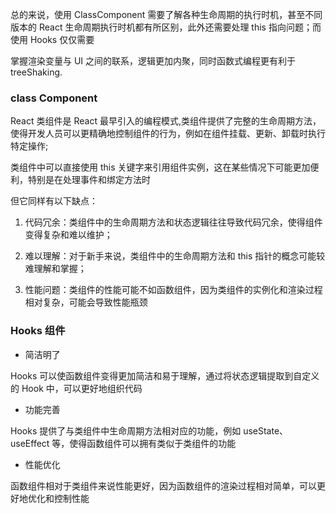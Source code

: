 总的来说，使用 ClassComponent 需要了解各种生命周期的执行时机，甚至不同版本的 React 生命周期执行时机都有所区别，此外还需要处理 this 指向问题；而使用 Hooks 仅仅需要

掌握渲染变量与 UI 之间的联系，逻辑更加内聚，同时函数式编程更有利于 treeShaking.

### class Component

React 类组件是 React 最早引入的编程模式,类组件提供了完整的生命周期方法，使得开发人员可以更精确地控制组件的行为，例如在组件挂载、更新、卸载时执行特定操作;

类组件中可以直接使用 this 关键字来引用组件实例，这在某些情况下可能更加便利，特别是在处理事件和绑定方法时

但它同样有以下缺点：

1. 代码冗余：类组件中的生命周期方法和状态逻辑往往导致代码冗余，使得组件变得复杂和难以维护；

2. 难以理解：对于新手来说，类组件中的生命周期方法和 this 指针的概念可能较难理解和掌握；

3. 性能问题：类组件的性能可能不如函数组件，因为类组件的实例化和渲染过程相对复杂，可能会导致性能瓶颈

### Hooks 组件

-   简洁明了

Hooks 可以使函数组件变得更加简洁和易于理解，通过将状态逻辑提取到自定义的 Hook 中，可以更好地组织代码

-   功能完善

Hooks 提供了与类组件中生命周期方法相对应的功能，例如 useState、useEffect 等，使得函数组件可以拥有类似于类组件的功能

-   性能优化

函数组件相对于类组件来说性能更好，因为函数组件的渲染过程相对简单，可以更好地优化和控制性能

